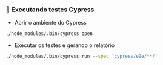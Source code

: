 ### 🧪 Executando testes Cypress

- Abrir o ambiente do Cypress
```bash
./node_modules/.bin/cypress open
``` 

- Executar os testes e gerando o relatório
```bash 
./node_modules/.bin/cypress run --spec 'cypress/e2e/**/'
```